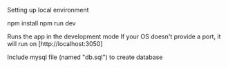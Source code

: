 Setting up local environment

npm install
npm run dev

Runs the app in the development mode
If your OS doesn't provide a port, it will run on [http://localhost:3050]

Include mysql file (named "db.sql") to create database